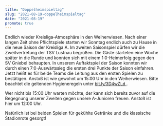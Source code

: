 ```yaml
---
title: "Doppelheimspieltag"
slug: "2021-08-19-doppelheimspieltag"
date: "2021-08-19"
promote: true
---
```

<p class="MsoNoSpacing">Endlich wieder Kreisliga-Atmosphäre in den Weiherwiesen. Nach einer langen Zeit ohne Pflichtspiele starten wir Sonntag endlich auch zu Hause in die neue Saison der Kreisliga A. Im zweiten Saisonspiel dürfen wir die Zweitvertretung der TSV Lustnau begrüßen. Die Gäste starteten eine Woche später in die Runde und konnten sich mit einem 1:0-Heimerfolg gegen den SV Gniebel behaupten. In unserem Auftaktspiel der Saison konnten wir durch einen 7:0-Auswärtssieg die ersten drei Punkte der Saison einfahren. Jetzt heißt es für beide Teams die Leitung aus den ersten Spielen zu bestätigen. Anstoß ist wie gewohnt um 15:00 Uhr in den Weiherwiesen. Bitte beachtet die geltenden Hygieneregeln unter <a href="http://bit.ly/3D4wZLd">bit.ly/3D4wZLd </a>.


<p class="MsoNoSpacing"> 


<p class="MsoNoSpacing">Wer nicht bis 15:00 Uhr warten möchte, der kann sich bereits zuvor auf die Begegnung unserer Zweiten gegen unsere A-Junioren freuen. Anstoß ist hier um 12:00 Uhr.


<p class="MsoNoSpacing"> 


<p class="MsoNoSpacing">Natürlich ist bei beiden Spielen für gekühlte Getränke und die klassische Stadionrote gesorgt!
